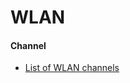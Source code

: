 # WLAN

#### Channel
* [List of WLAN channels](https://en.wikipedia.org/wiki/List_of_WLAN_channels)
